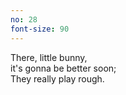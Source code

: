```yaml
---
no: 28
font-size: 90
---
```


There, little bunny,  
it's gonna be better soon;  
They really play rough. 
